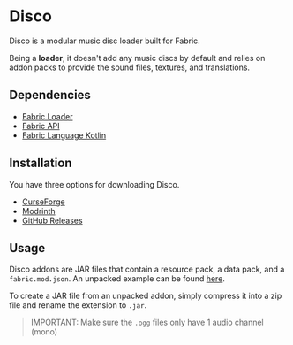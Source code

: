 # Disco

Disco is a modular music disc loader built for Fabric.

Being a **loader**, it doesn't add any music discs by default and relies on addon packs to provide the sound files, textures, and translations.

## Dependencies

- [Fabric Loader]
- [Fabric API]
- [Fabric Language Kotlin]

## Installation

You have three options for downloading Disco.

- [CurseForge]
- [Modrinth]
- [GitHub Releases]

## Usage

Disco addons are JAR files that contain a resource pack, a data pack, and a `fabric.mod.json`. An unpacked example can be found [here][example].

To create a JAR file from an unpacked addon, simply compress it into a zip file and rename the extension to `.jar`.

> IMPORTANT: Make sure the `.ogg` files only have 1 audio channel (mono)

<!-- Dependencies -->

[fabric loader]: https://fabricmc.net/use
[fabric api]: https://www.curseforge.com/minecraft/mc-mods/fabric-api
[fabric language kotlin]: https://www.curseforge.com/minecraft/mc-mods/fabric-language-kotlin

<!-- Distribution -->

[curseforge]: https://www.curseforge.com/minecraft/mc-mods/disco
[modrinth]: https://modrinth.com/mod/disco
[github releases]: https://github.com/glossnyx/disco/releases

<!-- Example -->

[example]: https://github.com/glossnyx/disco/tree/example
